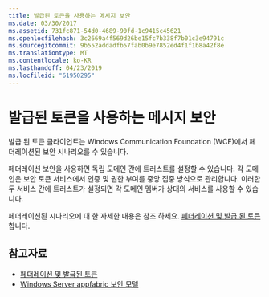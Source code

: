 ```yaml
---
title: 발급된 토큰을 사용하는 메시지 보안
ms.date: 03/30/2017
ms.assetid: 731fc871-54d0-4689-90fd-1c9415c45621
ms.openlocfilehash: 3c2669a4f569d26be15fc7b338f7b01c3e94791c
ms.sourcegitcommit: 9b552addadfb57fab0b9e7852ed4f1f1b8a42f8e
ms.translationtype: MT
ms.contentlocale: ko-KR
ms.lasthandoff: 04/23/2019
ms.locfileid: "61950295"
---
```

# <a name="message-security-with-issued-tokens"></a>발급된 토큰을 사용하는 메시지 보안
발급 된 토큰 클라이언트는 Windows Communication Foundation (WCF)에서 페더레이션된 보안 시나리오를 수 있습니다.  
  
 페더레이션 보안을 사용하면 독립 도메인 간에 트러스트를 설정할 수 있습니다. 각 도메인은 보안 토큰 서비스에서 인증 및 권한 부여를 중앙 집중 방식으로 관리합니다. 이러한 두 서비스 간에 트러스트가 설정되면 각 도메인 멤버가 상대의 서비스를 사용할 수 있습니다.  
  
 페더레이션된 시나리오에 대 한 자세한 내용은 참조 하세요. [페더레이션 및 발급 된 토큰](../../../../docs/framework/wcf/feature-details/federation-and-issued-tokens.md)합니다.  
  
## <a name="see-also"></a>참고자료

- [페더레이션 및 발급된 토큰](../../../../docs/framework/wcf/feature-details/federation-and-issued-tokens.md)
- [Windows Server appfabric 보안 모델](https://go.microsoft.com/fwlink/?LinkID=201279&clcid=0x409)
